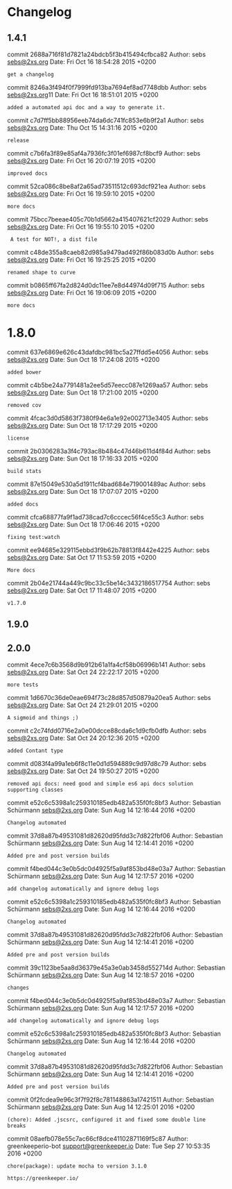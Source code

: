 # Changelog

## 1.4.1

commit 2688a716f81d7821a24bdcb5f3b415494cfbca82
Author: sebs <sebs@2xs.org>
Date:   Fri Oct 16 18:54:28 2015 +0200

    get a changelog

commit 8246a3f494f0f7999fd913ba7694ef8ad7748dbb
Author: sebs <sebs@2xs.org>11
Date:   Fri Oct 16 18:51:01 2015 +0200

    added a automated api doc and a way to generate it.

commit c7d7ff5bb88956eeb74da6dc741fc853e6b9f2a1
Author: sebs <sebs@2xs.org>
Date:   Thu Oct 15 14:31:16 2015 +0200

    release
commit c7b6fa3f89e85af4a7936fc3f01ef6987cf8bcf9
Author: sebs <sebs@2xs.org>
Date:   Fri Oct 16 20:07:19 2015 +0200

    improved docs

commit 52ca086c8be8af2a65ad73511512c693dcf921ea
Author: sebs <sebs@2xs.org>
Date:   Fri Oct 16 19:59:10 2015 +0200

    more docs

commit 75bcc7beeae405c70b1d5662a415407621cf2029
Author: sebs <sebs@2xs.org>
Date:   Fri Oct 16 19:55:10 2015 +0200

     A test for NOT!, a dist file

commit c48de355a8caeb82d985a9479ad492f86b083d0b
Author: sebs <sebs@2xs.org>
Date:   Fri Oct 16 19:25:25 2015 +0200

    renamed shape to curve

commit b0865ff67fa2d824d0dc11ee7e8d44974d09f715
Author: sebs <sebs@2xs.org>
Date:   Fri Oct 16 19:06:09 2015 +0200

    more docs

# 1.8.0

commit 637e6869e626c43dafdbc981bc5a27ffdd5e4056
Author: sebs <sebs@2xs.org>
Date:   Sun Oct 18 17:24:08 2015 +0200

    added bower

commit c4b5be24a7791481a2ee5d57eecc087e1269aa57
Author: sebs <sebs@2xs.org>
Date:   Sun Oct 18 17:21:00 2015 +0200

    removed cov

commit 4fcac3d0d5863f7380f94e6a1e92e002713e3405
Author: sebs <sebs@2xs.org>
Date:   Sun Oct 18 17:17:29 2015 +0200

    license

commit 2b0306283a3f4c793ac8b484c47d46b611d4f84d
Author: sebs <sebs@2xs.org>
Date:   Sun Oct 18 17:16:33 2015 +0200

    build stats

commit 87e15049e530a5d1911cf4bad684e719001489ac
Author: sebs <sebs@2xs.org>
Date:   Sun Oct 18 17:07:07 2015 +0200

    added docs

commit cfca68877fa9f1ad738cad7c6cccec56f4ce55c3
Author: sebs <sebs@2xs.org>
Date:   Sun Oct 18 17:06:46 2015 +0200

    fixing test:watch

commit ee94685e329115ebbd3f9b62b78813f8442e4225
Author: sebs <sebs@2xs.org>
Date:   Sat Oct 17 11:53:59 2015 +0200

    More docs

commit 2b04e21744a449c9bc33c5be14c3432186517754
Author: sebs <sebs@2xs.org>
Date:   Sat Oct 17 11:48:07 2015 +0200

    v1.7.0

## 1.9.0

## 2.0.0
commit 4ece7c6b3568d9b912b61a1fa4cf58b06996b141
Author: sebs <sebs@2xs.org>
Date:   Sat Oct 24 22:22:17 2015 +0200

    more tests

commit 1d6670c36de0eae694f73c28d857d50879a20ea5
Author: sebs <sebs@2xs.org>
Date:   Sat Oct 24 21:29:01 2015 +0200

    A sigmoid and things ;)

commit c2c74fdd0716e2a0e00dcce88cda6c1d9cfb0dfb
Author: sebs <sebs@2xs.org>
Date:   Sat Oct 24 20:12:36 2015 +0200

    added Contant type

commit d083f4a99a1eb6f8c11e0d1d594889c9d97d8c79
Author: sebs <sebs@2xs.org>
Date:   Sat Oct 24 19:50:27 2015 +0200

    removed api docs: need good and simple es6 api docs solution supporting classes
commit e52c6c5398a1c259310185edb482a535f0fc8bf3
Author: Sebastian Schürmann <sebs@2xs.org>
Date:   Sun Aug 14 12:16:44 2016 +0200

    Changelog automated

commit 37d8a87b49531081d82620d95fdd3c7d822fbf06
Author: Sebastian Schürmann <sebs@2xs.org>
Date:   Sun Aug 14 12:14:41 2016 +0200

    Added pre and post version builds
commit f4bed044c3e0b5dc0d4925f5a9af853bd48e03a7
Author: Sebastian Schürmann <sebs@2xs.org>
Date:   Sun Aug 14 12:17:57 2016 +0200

    add changelog automatically and ignore debug logs

commit e52c6c5398a1c259310185edb482a535f0fc8bf3
Author: Sebastian Schürmann <sebs@2xs.org>
Date:   Sun Aug 14 12:16:44 2016 +0200

    Changelog automated

commit 37d8a87b49531081d82620d95fdd3c7d822fbf06
Author: Sebastian Schürmann <sebs@2xs.org>
Date:   Sun Aug 14 12:14:41 2016 +0200

    Added pre and post version builds
commit 39c1123be5aa8d36379e45a3e0ab3458d552714d
Author: Sebastian Schürmann <sebs@2xs.org>
Date:   Sun Aug 14 12:18:57 2016 +0200

    changes

commit f4bed044c3e0b5dc0d4925f5a9af853bd48e03a7
Author: Sebastian Schürmann <sebs@2xs.org>
Date:   Sun Aug 14 12:17:57 2016 +0200

    add changelog automatically and ignore debug logs

commit e52c6c5398a1c259310185edb482a535f0fc8bf3
Author: Sebastian Schürmann <sebs@2xs.org>
Date:   Sun Aug 14 12:16:44 2016 +0200

    Changelog automated

commit 37d8a87b49531081d82620d95fdd3c7d822fbf06
Author: Sebastian Schürmann <sebs@2xs.org>
Date:   Sun Aug 14 12:14:41 2016 +0200

    Added pre and post version builds
commit 0f2fcdea9e96c3f7f92f8c781148863a17421511
Author: Sebastian Schürmann <sebs@2xs.org>
Date:   Sun Aug 14 12:25:01 2016 +0200

    (chore): Added .jscsrc, configured it and fixed some double line breaks
commit 08aefb078e55c7ac66cf8dce41102871169f5c87
Author: greenkeeperio-bot <support@greenkeeper.io>
Date:   Tue Sep 27 10:53:35 2016 +0200

    chore(package): update mocha to version 3.1.0
    
    https://greenkeeper.io/
